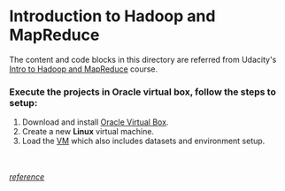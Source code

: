 # Introduction to Hadoop and MapReduce
The content and code blocks in this directory are referred from Udacity's [Intro to Hadoop and MapReduce](https://www.udacity.com/course/intro-to-hadoop-and-mapreduce--ud617) course.


### Execute the projects in Oracle virtual box, follow the steps to setup:
1. Download and install [Oracle Virtual Box](https://www.virtualbox.org/wiki/Downloads).
2. Create a new **Linux** virtual machine.
3. Load the [VM](http://content.udacity-data.com/courses/ud617/Cloudera-Udacity-Training-VM-4.1.1.c.zip) which also includes datasets and environment setup.

<br/><br/>
*[reference](https://docs.google.com/document/d/1v0zGBZ6EHap-Smsr3x3sGGpDW-54m82kDpPKC2M6uiY/edit#)*
